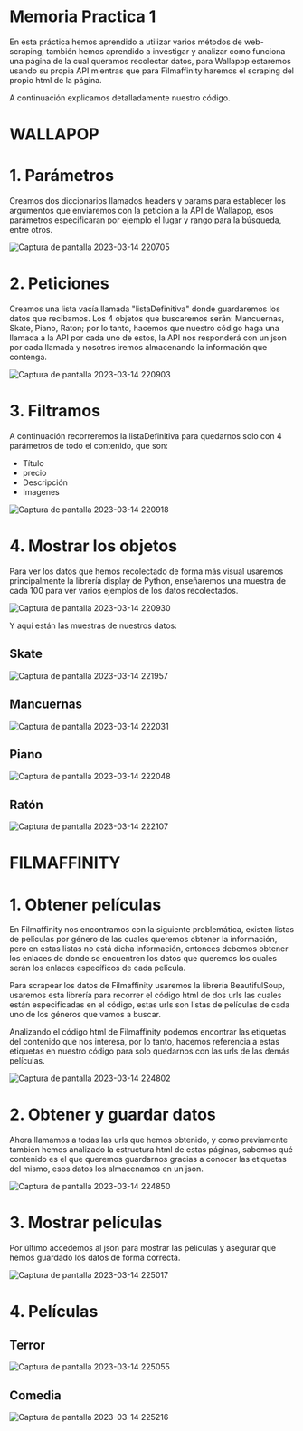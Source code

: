 # Memoria Practica 1
En esta práctica hemos aprendido a utilizar varios métodos de web-scraping, también hemos aprendido a investigar y analizar como funciona una página de la cual queramos recolectar datos, para Wallapop estaremos usando su propia API mientras que para Filmaffinity haremos el scraping del propio html de la página.

A continuación explicamos detalladamente nuestro código.

# WALLAPOP
# 1. Parámetros
Creamos dos diccionarios llamados headers y params para establecer los argumentos que enviaremos con la petición a la API de Wallapop, esos parámetros especificaran por ejemplo el lugar y rango para la búsqueda, entre otros.


![Captura de pantalla 2023-03-14 220705](https://user-images.githubusercontent.com/98824525/225136974-836e1285-29df-4ef4-be17-b512218327a7.png)


# 2. Peticiones
Creamos una lista vacía llamada "listaDefinitiva" donde guardaremos los datos que recibamos. Los 4 objetos que buscaremos serán: Mancuernas, Skate, Piano, Raton; por lo tanto, hacemos que nuestro código haga una llamada a la API por cada uno de estos, la API nos responderá con un json por cada llamada y nosotros iremos almacenando la información que contenga.


![Captura de pantalla 2023-03-14 220903](https://user-images.githubusercontent.com/98824525/225137050-dfd038a9-e3c3-4086-942f-11d891701d16.png)


# 3. Filtramos 
A continuación recorreremos la listaDefinitiva para quedarnos solo con 4 parámetros de todo el contenido, que son:
- Título
- precio
- Descripción
- Imagenes


![Captura de pantalla 2023-03-14 220918](https://user-images.githubusercontent.com/98824525/225137173-927c6a65-e08f-46c9-a251-d769a10abd44.png)


# 4. Mostrar los objetos
Para ver los datos que hemos recolectado de forma más visual usaremos principalmente la librería display de Python, enseñaremos una muestra de cada 100 para ver varios ejemplos de los datos recolectados.


![Captura de pantalla 2023-03-14 220930](https://user-images.githubusercontent.com/98824525/225137261-1f75dbc4-35d0-41f6-b7d3-09eedc0a4b57.png)


Y aquí están las muestras de nuestros datos:

## Skate

![Captura de pantalla 2023-03-14 221957](https://user-images.githubusercontent.com/98824525/225139103-c01a8f26-2bb6-42f3-abc6-5502421dc30c.png)

## Mancuernas

![Captura de pantalla 2023-03-14 222031](https://user-images.githubusercontent.com/98824525/225139129-c2351a25-4c59-4ca0-95f7-b88ba30b3bea.png)

## Piano

![Captura de pantalla 2023-03-14 222048](https://user-images.githubusercontent.com/98824525/225139154-d307886c-0c9c-4983-a173-befe2dd22bd4.png)

## Ratón

![Captura de pantalla 2023-03-14 222107](https://user-images.githubusercontent.com/98824525/225139184-cf820206-4e83-45dd-b8c5-5048c4299108.png)

# FILMAFFINITY

# 1. Obtener películas
En Filmaffinity nos encontramos con la siguiente problemática, existen listas de películas por género de las cuales queremos obtener la información, pero en estas listas no está dicha información, entonces debemos obtener los enlaces de donde se encuentren los datos que queremos los cuales serán los enlaces específicos de cada película.

Para scrapear los datos de Filmaffinity usaremos la librería BeautifulSoup, usaremos esta librería para recorrer el código html de dos urls las cuales están especificadas en el código, estas urls son listas de películas de cada uno de los géneros que vamos a buscar.

Analizando el código html de Filmaffinity podemos encontrar las etiquetas del contenido que nos interesa, por lo tanto, hacemos referencia a estas etiquetas en nuestro código para solo quedarnos con las urls de las demás películas.


![Captura de pantalla 2023-03-14 224802](https://user-images.githubusercontent.com/98824525/225147858-92af497f-b487-4999-9518-ccb2a1f16fa9.png)


# 2. Obtener y guardar datos
Ahora llamamos a todas las urls que hemos obtenido, y como previamente también hemos analizado la estructura html de estas páginas, sabemos qué contenido es el que queremos guardarnos gracias a conocer las etiquetas del mismo, esos datos los almacenamos en un json.


![Captura de pantalla 2023-03-14 224850](https://user-images.githubusercontent.com/98824525/225148011-c6b0f61b-729b-4d59-b402-94688d53cca4.png)


# 3. Mostrar películas
Por último accedemos al json para mostrar las películas y asegurar que hemos guardado los datos de forma correcta.


![Captura de pantalla 2023-03-14 225017](https://user-images.githubusercontent.com/98824525/225148312-31f67ff0-2460-4e58-83d3-b78c803b66e3.png)


# 4. Películas
## Terror

![Captura de pantalla 2023-03-14 225055](https://user-images.githubusercontent.com/98824525/225148423-f27e329e-06bb-4dc7-a7bb-006a94ea5c4b.png)

## Comedia

![Captura de pantalla 2023-03-14 225216](https://user-images.githubusercontent.com/98824525/225148631-bd50dc11-c118-4317-853c-85bfe5f8bd01.png)


